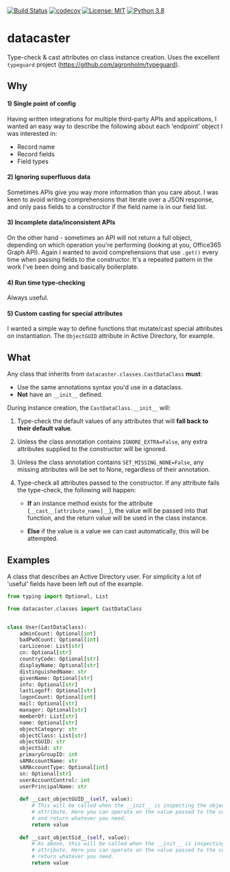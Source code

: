 [![Build Status](https://travis-ci.com/tomguyatt/datacaster.svg?branch=master)](https://travis-ci.com/tomguyatt/datacaster.svg?branch=master) [![codecov](https://codecov.io/gh/tomguyatt/datacaster/branch/master/graph/badge.svg)](https://codecov.io/gh/tomguyatt/datacaster) [![License: MIT](https://img.shields.io/badge/License-MIT-yellow.svg)](https://opensource.org/licenses/MIT) [![Python 3.8](https://img.shields.io/badge/python-3.8-blue.svg)](https://www.python.org/downloads/release/python-380/)


# datacaster

Type-check & cast attributes on class instance creation. Uses the excellent `typeguard` project (https://github.com/agronholm/typeguard).

## Why

#### 1) Single point of config

Having written integrations for multiple third-party APIs and applications, I wanted an easy way to describe the following about each 'endpoint' object I was interested in:

- Record name
- Record fields
- Field types

#### 2) Ignoring superfluous data

Sometimes APIs give you way more information than you care about. I was keen to avoid writing comprehensions that iterate over a JSON response, and only pass fields to a constructor if the field name is in our field list.

#### 3) Incomplete data/inconsistent APIs

On the other hand - sometimes an API will not return a full object, depending on which operation you're performing (looking at you, Office365 Graph API). Again I wanted to avoid comprehensions that use `.get()` every time when passing fields to the constructor. It's a repeated pattern in the work I've been doing and basically boilerplate.

#### 4) Run time type-checking

Always useful.

#### 5) Custom casting for special attributes

I wanted a simple way to define functions that mutate/cast special attributes on instantiation. The `ObjectGUID` attribute in Active Directory, for example.

## What

Any class that inherits from `datacaster.classes.CastDataClass` **must**:

- Use the same annotations syntax you'd use in a dataclass.
- **Not** have an `__init__` defined.

During instance creation, the `CastDataClass.__init__` will:

1) Type-check the default values of any attributes that will **fall back to their default value**.
2) Unless the class annotation contains `IGNORE_EXTRA=False`, any extra attributes supplied to the constructor will be ignored.
3) Unless the class annotation contains `SET_MISSING_NONE=False`, any missing attributes will be set to None, regardless of their annotation.
4) Type-check all attributes passed to the constructor. If any attribute fails the type-check, the following will happen:

    - **If** an instance method exists for the attribute (`__cast__[attribute_name]__`), the value will be passed into that function, and the return value will be used in the class instance.
    
    - **Else** if the value is a value we can cast automatically, this will be attempted.

## Examples

A class that describes an Active Directory user. For simplicity a lot of 'useful' fields have been left out of the example.

```python
from typing import Optional, List

from datacaster.classes import CastDataClass


class User(CastDataClass):
    adminCount: Optional[int]
    badPwdCount: Optional[int]
    carLicense: List[str]
    cn: Optional[str]
    countryCode: Optional[str]
    displayName: Optional[str]
    distinguishedName: str
    givenName: Optional[str]
    info: Optional[str]
    lastLogoff: Optional[str]
    logonCount: Optional[int]
    mail: Optional[str]
    manager: Optional[str]
    memberOf: List[str]
    name: Optional[str]
    objectCategory: str
    objectClass: List[str]
    objectGUID: str
    objectSid: str
    primaryGroupID: int
    sAMAccountName: str
    sAMAccountType: Optional[int]
    sn: Optional[str]
    userAccountControl: int
    userPrincipalName: str
    
    def __cast_objectGUID__(self, value):
        # This will be called when the __init__ is inspecting the objectGUID
        # attribute. Here you can operate on the value passed to the constructor
        # and return whatever you need.
        return value
    
    def __cast_objectSid__(self, value):
        # As above, this will be called when the __init__ is inspecting the objectSid
        # attribute. Here you can operate on the value passed to the constructor and
        # return whatever you need.
        return value

```
